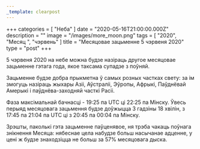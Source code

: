 ```yaml
---
_template: clearpost
---
```



+++
categories = [ "Неба" ]
date = "2020-05-16T21:00:00.000Z"
description = ""
image = "/images/more_moon.png"
tags = [ "2020", "Месяц ", "чэрвень" ]
title = "Месяцовае зацьменне 5 чэрвеня 2020"
type = "post"
+++


5 чэрвеня 2020 на небе можна будзе назіраць другое месяцовае зацьменне гэтага года, якое таксама супадзе з поўняй.  
  
Зацьменне будзе добра прыкметна ў самых розных частках свету: за ім змогуць назіраць жыхары Азіі, Аўстраліі, Эўропы, Афрыкі, Паўднёвай Амерыкі і паўднёва-заходняй часткі Расіі.  
  
Фаза максімальнай бачнасці - 19:25 па UTC ці 22:25 па Мінску. Ўвесь перыяд месяцовага зацьмення будзе доўжыцца 3 гадзіны 18 хвілін, з 17:45 па 21:04 па UTC ці з 20:45 па 00:04 па Мінску.  
  
Зрэшты, паколькі гэта зацьменне паўценявое, ня трэба чакаць поўнага знікнення Месяца: нябеснае цела набудзе больш насычанае адценне, у цені ж будзе знаходзіцца не больш за 57% месяцовага дыска.
